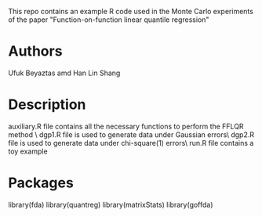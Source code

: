 This repo contains an example R code used in the Monte Carlo experiments of the paper "Function-on-function linear quantile regression"
# Authors
Ufuk Beyaztas amd Han Lin Shang
# Description
auxiliary.R file contains all the necessary functions to perform the FFLQR method \\
dgp1.R file is used to generate data under Gaussian errors\\
dgp2.R file is used to generate data under chi-square(1) errors\\
run.R file contains a toy example
# Packages
library(fda) 
library(quantreg)
library(matrixStats)
library(goffda)
